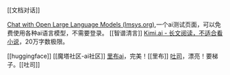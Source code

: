 
[[文档对话]]


[Chat with Open Large Language Models (lmsys.org)](https://arena.lmsys.org/),一个ai测试页面，可以免费使用各种ai语言模型，不需要登录。
[[智谱清言]]
[Kimi.ai - 长文阅读，不适合看小说](https://kimi.moonshot.cn/)，20万字数极限。

[[huggingface]]
[[魔塔社区-ai社区]]
[里布ai](https://www.liblib.ai)，完美！[[里布]]
[吐司](https://tusiart.com/)，漂亮！要梯子。[[吐司]]


